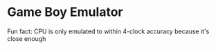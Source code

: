 # Game Boy Emulator

Fun fact: CPU is only emulated to within 4-clock accuracy because it's close enough
